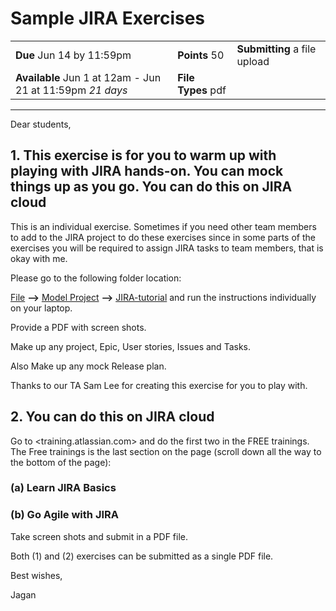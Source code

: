 # Sample JIRA Exercises

|                                                           |                    |                              |
| --------------------------------------------------------- | ------------------ | ---------------------------- |
| **Due** Jun 14 by 11:59pm                                 | **Points** 50      | **Submitting** a file upload |
| **Available** Jun 1 at 12am - Jun 21 at 11:59pm _21 days_ | **File Types** pdf |                              |

---

Dear students,

## 1. This exercise is for you to warm up with playing with JIRA hands-on. You can mock things up as you go. You can do this on JIRA cloud

   This is an individual exercise. Sometimes if you need other team members to add to the JIRA project to do these exercises since in some parts of the exercises you will be required to assign JIRA tasks to team members, that is okay with me.

   Please go to the following folder location:

   [File](https://csus.instructure.com/courses/78779/files) **-->** [Model Project](https://csus.instructure.com/courses/78779/files/folder/Model%20Project) **-->** [JIRA-tutorial](https://csus.instructure.com/courses/78779/files/folder/Model%20Project/JIRA-tutorial)
   and run the instructions individually on your laptop.

   Provide a PDF with screen shots.

   Make up any project, Epic, User stories, Issues and Tasks.

   Also Make up any mock Release plan.

   Thanks to our TA Sam Lee for creating this exercise for you to play with.

## 2. You can do this on JIRA cloud

Go to <training.atlassian.com> and do the first two in the FREE trainings. The Free trainings is the last section on the page (scroll down all the way to the bottom of the page):

### (a) Learn JIRA Basics

### (b) Go Agile with JIRA

Take screen shots and submit in a PDF file.

Both (1) and (2) exercises can be submitted as a single PDF file.

Best wishes,

Jagan
